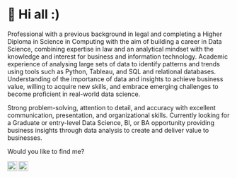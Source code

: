 # 👋 Hi all :)

<p> Professional with a previous background in legal and completing a Higher Diploma in Science in Computing with the aim of building a career in Data Science, combining expertise in law and an analytical mindset with the knowledge and interest for business and information technology. Academic experience of analysing large sets of data to identify patterns and trends using tools such as Python, Tableau, and SQL and relational databases. Understanding of the importance of data and insights to achieve business value, willing to acquire new skills, and embrace emerging challenges to become proficient in real-world data science. </p>
<p>Strong problem-solving, attention to detail, and accuracy with excellent communication, presentation, and organizational skills. Currently looking for a Graduate or entry-level Data Science, BI, or BA opportunity providing business insights through data analysis to create and deliver value to businesses.</p>


<p> Would you like to find me?</p>

<a target="_blank" href="https://www.linkedin.com/in/joselia-reis-495371103/">
  <img align="left" alt="LinkdeIN" width="22px" src="https://cdn.jsdelivr.net/npm/simple-icons@v3/icons/linkedin.svg" />
</a>

<a target="_blank" href="joseliamartins.direito@gmail.com">
  <img align="left" alt="Gmail" width="22px" src="https://cdn.jsdelivr.net/npm/simple-icons@v3/icons/gmail.svg" />
</a>

